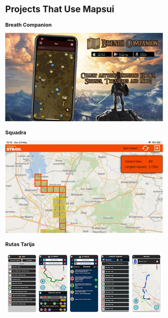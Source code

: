 # Projects That Use Mapsui

### Breath Companion

[![Breath Companion website](images/breath-companion.png)](https://software-notion.de/apps/breath-companion)

### Squadra

[![Squadra](images/squadra.png)](https://bertt.github.io/squadra/)

### Rutas Tarija

[![Rutas Tarija](images/rutas-tarija.png)](https://play.google.com/store/apps/details?id=com.eliandev.rtarija)
